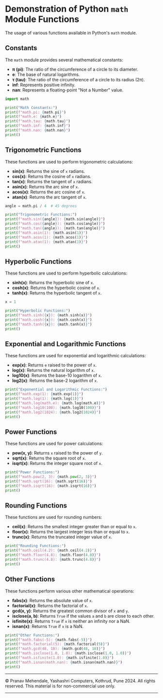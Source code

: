 # Demonstration of Python `math` Module Functions

The usage of various functions available in Python's `math` module.

## Constants

The `math` module provides several mathematical constants:

- **π (pi)**: The ratio of the circumference of a circle to its diameter.
- **e**: The base of natural logarithms.
- **τ (tau)**: The ratio of the circumference of a circle to its radius (2π).
- **inf**: Represents positive infinity.
- **nan**: Represents a floating-point "Not a Number" value.

```python
import math

print("Math Constants:")
print(f"math.pi: {math.pi}")
print(f"math.e: {math.e}")
print(f"math.tau: {math.tau}")
print(f"math.inf: {math.inf}")
print(f"math.nan: {math.nan}")
print()
```

## Trigonometric Functions

These functions are used to perform trigonometric calculations:

- **sin(x)**: Returns the sine of `x` radians.
- **cos(x)**: Returns the cosine of `x` radians.
- **tan(x)**: Returns the tangent of `x` radians.
- **asin(x)**: Returns the arc sine of `x`.
- **acos(x)**: Returns the arc cosine of `x`.
- **atan(x)**: Returns the arc tangent of `x`.

```python
angle = math.pi / 4  # 45 degrees

print("Trigonometric Functions:")
print(f"math.sin({angle}): {math.sin(angle)}")
print(f"math.cos({angle}): {math.cos(angle)}")
print(f"math.tan({angle}): {math.tan(angle)}")
print(f"math.asin(1): {math.asin(1)}")
print(f"math.acos(1): {math.acos(1)}")
print(f"math.atan(1): {math.atan(1)}")
print()
```

## Hyperbolic Functions

These functions are used to perform hyperbolic calculations:

- **sinh(x)**: Returns the hyperbolic sine of `x`.
- **cosh(x)**: Returns the hyperbolic cosine of `x`.
- **tanh(x)**: Returns the hyperbolic tangent of `x`.

```python
x = 1

print("Hyperbolic Functions:")
print(f"math.sinh({x}): {math.sinh(x)}")
print(f"math.cosh({x}): {math.cosh(x)}")
print(f"math.tanh({x}): {math.tanh(x)}")
print()
```

## Exponential and Logarithmic Functions

These functions are used for exponential and logarithmic calculations:

- **exp(x)**: Returns `e` raised to the power of `x`.
- **log(x)**: Returns the natural logarithm of `x`.
- **log10(x)**: Returns the base-10 logarithm of `x`.
- **log2(x)**: Returns the base-2 logarithm of `x`.

```python
print("Exponential and Logarithmic Functions:")
print(f"math.exp(1): {math.exp(1)}")
print(f"math.log(1): {math.log(1)}")
print(f"math.log(math.e): {math.log(math.e)}")
print(f"math.log10(100): {math.log10(100)}")
print(f"math.log2(1024): {math.log2(1024)}")
print()
```

## Power Functions

These functions are used for power calculations:

- **pow(x, y)**: Returns `x` raised to the power of `y`.
- **sqrt(x)**: Returns the square root of `x`.
- **isqrt(x)**: Returns the integer square root of `x`.

```python
print("Power Functions:")
print(f"math.pow(2, 3): {math.pow(2, 3)}")
print(f"math.sqrt(16): {math.sqrt(16)}")
print(f"math.isqrt(16): {math.isqrt(16)}")
print()
```

## Rounding Functions

These functions are used for rounding numbers:

- **ceil(x)**: Returns the smallest integer greater than or equal to `x`.
- **floor(x)**: Returns the largest integer less than or equal to `x`.
- **trunc(x)**: Returns the truncated integer value of `x`.

```python
print("Rounding Functions:")
print(f"math.ceil(4.2): {math.ceil(4.2)}")
print(f"math.floor(4.8): {math.floor(4.8)}")
print(f"math.trunc(4.8): {math.trunc(4.8)}")
print()
```

## Other Functions

These functions perform various other mathematical operations:

- **fabs(x)**: Returns the absolute value of `x`.
- **factorial(x)**: Returns the factorial of `x`.
- **gcd(x, y)**: Returns the greatest common divisor of `x` and `y`.
- **isclose(a, b)**: Returns `True` if the values `a` and `b` are close to each other.
- **isfinite(x)**: Returns `True` if `x` is neither an infinity nor a NaN.
- **isnan(x)**: Returns `True` if `x` is a NaN.

```python
print("Other Functions:")
print(f"math.fabs(-5): {math.fabs(-5)}")
print(f"math.factorial(5): {math.factorial(5)}")
print(f"math.gcd(48, 18): {math.gcd(48, 18)}")
print(f"math.isclose(1.0, 1.0): {math.isclose(1.0, 1.0)}")
print(f"math.isfinite(1.0): {math.isfinite(1.0)}")
print(f"math.isnan(math.nan): {math.isnan(math.nan)}")
print()
```

---
&copy; Pranav Mehendale, Yashashri Computers, Kothrud, Pune 2024. All rights reserved. This material is for non-commercial use only.

---